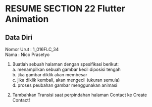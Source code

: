 # RESUME SECTION 22 Flutter Animation

## Data Diri
Nomor Urut  : 1_016FLC_34 <br>
Nama        : Nico Prasetyo <br>

1. Buatlah sebuah halaman dengan spesifikasi berikut: <br>
a. menampilkan sebuah gambar kecil diposisi tengah <br>
b. jika gambar diklik akan membesar <br>
c. jika diklik kembali, akan mengecil (ukuran semula) <br>
d. proses peubahan gambar menggunakan animasi <br>

2. Tambahkan Transisi saat perpindahan halaman Contact ke Create Contact!
